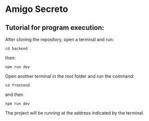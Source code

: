 # Amigo Secreto

## Tutorial for program execution:

After cloning the repository, open a terminal and run:

`cd backend`

then:

`npm run dev`

Open another terminal in the root folder and run the command:

`cd frontend`

and then

`npm run dev`

The project will be running at the address indicated by the terminal.
